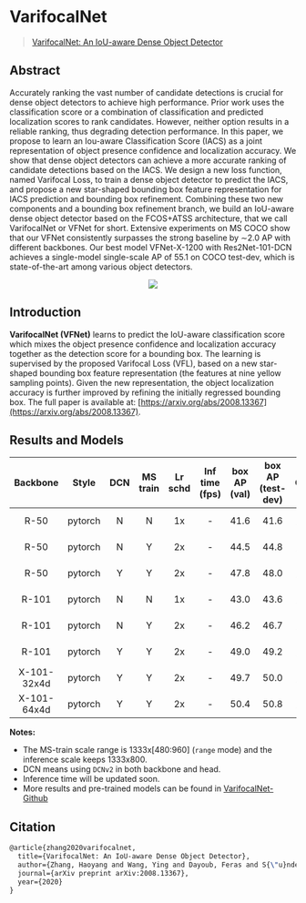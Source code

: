 # VarifocalNet

> [VarifocalNet: An IoU-aware Dense Object Detector](https://arxiv.org/abs/2008.13367)

<!-- [ALGORITHM] -->

## Abstract

Accurately ranking the vast number of candidate detections is crucial for dense object detectors to achieve high performance. Prior work uses the classification score or a combination of classification and predicted localization scores to rank candidates. However, neither option results in a reliable ranking, thus degrading detection performance. In this paper, we propose to learn an Iou-aware Classification Score (IACS) as a joint representation of object presence confidence and localization accuracy. We show that dense object detectors can achieve a more accurate ranking of candidate detections based on the IACS. We design a new loss function, named Varifocal Loss, to train a dense object detector to predict the IACS, and propose a new star-shaped bounding box feature representation for IACS prediction and bounding box refinement. Combining these two new components and a bounding box refinement branch, we build an IoU-aware dense object detector based on the FCOS+ATSS architecture, that we call VarifocalNet or VFNet for short. Extensive experiments on MS COCO show that our VFNet consistently surpasses the strong baseline by ∼2.0 AP with different backbones. Our best model VFNet-X-1200 with Res2Net-101-DCN achieves a single-model single-scale AP of 55.1 on COCO test-dev, which is state-of-the-art among various object detectors.

<div align=center>
<img src="https://user-images.githubusercontent.com/9102141/97464778-4b9ab000-197c-11eb-9283-ab2907ee0252.png"/>
</div>

## Introduction

**VarifocalNet (VFNet)** learns to predict the IoU-aware classification score which mixes the object presence confidence and localization accuracy together as the detection score for a bounding box. The learning is supervised by the proposed Varifocal Loss (VFL), based on a new star-shaped bounding box feature representation (the features at nine yellow sampling points). Given the new representation, the object localization accuracy is further improved by refining the initially regressed bounding box. The full paper is available at: [https://arxiv.org/abs/2008.13367](https://arxiv.org/abs/2008.13367).

## Results and Models

|  Backbone   |  Style  | DCN | MS train | Lr schd | Inf time (fps) | box AP (val) | box AP (test-dev) |                                                               Config                                                               |                                                                                                                                                                               Download                                                                                                                                                                               |
| :---------: | :-----: | :-: | :------: | :-----: | :------------: | :----------: | :---------------: | :--------------------------------------------------------------------------------------------------------------------------------: | :------------------------------------------------------------------------------------------------------------------------------------------------------------------------------------------------------------------------------------------------------------------------------------------------------------------------------------------------------------------: |
|    R-50     | pytorch |  N  |    N     |   1x    |       -        |     41.6     |       41.6        |               [config](https://github.com/open-mmlab/rsidetection/blob/master/configs/vfnet/vfnet_r50_fpn_1x_coco.py)               |                                                          [model](https://download.openmmlab.com/rsidetection/v2.0/vfnet/vfnet_r50_fpn_1x_coco/vfnet_r50_fpn_1x_coco_20201027-38db6f58.pth) \| [log](https://download.openmmlab.com/rsidetection/v2.0/vfnet/vfnet_r50_fpn_1x_coco/vfnet_r50_fpn_1x_coco.json)                                                           |
|    R-50     | pytorch |  N  |    Y     |   2x    |       -        |     44.5     |       44.8        |           [config](https://github.com/open-mmlab/rsidetection/blob/master/configs/vfnet/vfnet_r50_fpn_mstrain_2x_coco.py)           |                                          [model](https://download.openmmlab.com/rsidetection/v2.0/vfnet/vfnet_r50_fpn_mstrain_2x_coco/vfnet_r50_fpn_mstrain_2x_coco_20201027-7cc75bd2.pth) \| [log](https://download.openmmlab.com/rsidetection/v2.0/vfnet/vfnet_r50_fpn_mstrain_2x_coco/vfnet_r50_fpn_mstrain_2x_coco.json)                                           |
|    R-50     | pytorch |  Y  |    Y     |   2x    |       -        |     47.8     |       48.0        |    [config](https://github.com/open-mmlab/rsidetection/blob/master/configs/vfnet/vfnet_r50_fpn_mdconv_c3-c5_mstrain_2x_coco.py)     |               [model](https://download.openmmlab.com/rsidetection/v2.0/vfnet/vfnet_r50_fpn_mdconv_c3-c5_mstrain_2x_coco/vfnet_r50_fpn_mdconv_c3-c5_mstrain_2x_coco_20201027pth-6879c318.pth) \| [log](https://download.openmmlab.com/rsidetection/v2.0/vfnet/vfnet_r50_fpn_mdconv_c3-c5_mstrain_2x_coco/vfnet_r50_fpn_mdconv_c3-c5_mstrain_2x_coco.json)               |
|    R-101    | pytorch |  N  |    N     |   1x    |       -        |     43.0     |       43.6        |              [config](https://github.com/open-mmlab/rsidetection/blob/master/configs/vfnet/vfnet_r101_fpn_1x_coco.py)               |                                                       [model](https://download.openmmlab.com/rsidetection/v2.0/vfnet/vfnet_r101_fpn_1x_coco/vfnet_r101_fpn_1x_coco_20201027pth-c831ece7.pth) \| [log](https://download.openmmlab.com/rsidetection/v2.0/vfnet/vfnet_r101_fpn_1x_coco/vfnet_r101_fpn_1x_coco.json)                                                       |
|    R-101    | pytorch |  N  |    Y     |   2x    |       -        |     46.2     |       46.7        |          [config](https://github.com/open-mmlab/rsidetection/blob/master/configs/vfnet/vfnet_r101_fpn_mstrain_2x_coco.py)           |                                       [model](https://download.openmmlab.com/rsidetection/v2.0/vfnet/vfnet_r101_fpn_mstrain_2x_coco/vfnet_r101_fpn_mstrain_2x_coco_20201027pth-4a5d53f1.pth) \| [log](https://download.openmmlab.com/rsidetection/v2.0/vfnet/vfnet_r101_fpn_mstrain_2x_coco/vfnet_r101_fpn_mstrain_2x_coco.json)                                       |
|    R-101    | pytorch |  Y  |    Y     |   2x    |       -        |     49.0     |       49.2        |    [config](https://github.com/open-mmlab/rsidetection/blob/master/configs/vfnet/vfnet_r101_fpn_mdconv_c3-c5_mstrain_2x_coco.py)    |             [model](https://download.openmmlab.com/rsidetection/v2.0/vfnet/vfnet_r101_fpn_mdconv_c3-c5_mstrain_2x_coco/vfnet_r101_fpn_mdconv_c3-c5_mstrain_2x_coco_20201027pth-7729adb5.pth) \| [log](https://download.openmmlab.com/rsidetection/v2.0/vfnet/vfnet_r101_fpn_mdconv_c3-c5_mstrain_2x_coco/vfnet_r101_fpn_mdconv_c3-c5_mstrain_2x_coco.json)             |
| X-101-32x4d | pytorch |  Y  |    Y     |   2x    |       -        |     49.7     |       50.0        | [config](https://github.com/open-mmlab/rsidetection/blob/master/configs/vfnet/vfnet_x101_32x4d_fpn_mdconv_c3-c5_mstrain_2x_coco.py) | [model](https://download.openmmlab.com/rsidetection/v2.0/vfnet/vfnet_x101_32x4d_fpn_mdconv_c3-c5_mstrain_2x_coco/vfnet_x101_32x4d_fpn_mdconv_c3-c5_mstrain_2x_coco_20201027pth-d300a6fc.pth) \| [log](https://download.openmmlab.com/rsidetection/v2.0/vfnet/vfnet_x101_32x4d_fpn_mdconv_c3-c5_mstrain_2x_coco/vfnet_x101_32x4d_fpn_mdconv_c3-c5_mstrain_2x_coco.json) |
| X-101-64x4d | pytorch |  Y  |    Y     |   2x    |       -        |     50.4     |       50.8        | [config](https://github.com/open-mmlab/rsidetection/blob/master/configs/vfnet/vfnet_x101_64x4d_fpn_mdconv_c3-c5_mstrain_2x_coco.py) | [model](https://download.openmmlab.com/rsidetection/v2.0/vfnet/vfnet_x101_64x4d_fpn_mdconv_c3-c5_mstrain_2x_coco/vfnet_x101_64x4d_fpn_mdconv_c3-c5_mstrain_2x_coco_20201027pth-b5f6da5e.pth) \| [log](https://download.openmmlab.com/rsidetection/v2.0/vfnet/vfnet_x101_64x4d_fpn_mdconv_c3-c5_mstrain_2x_coco/vfnet_x101_64x4d_fpn_mdconv_c3-c5_mstrain_2x_coco.json) |

**Notes:**

- The MS-train scale range is 1333x\[480:960\] (`range` mode) and the inference scale keeps 1333x800.
- DCN means using `DCNv2` in both backbone and head.
- Inference time will be updated soon.
- More results and pre-trained models can be found in [VarifocalNet-Github](https://github.com/hyz-xmaster/VarifocalNet)

## Citation

```latex
@article{zhang2020varifocalnet,
  title={VarifocalNet: An IoU-aware Dense Object Detector},
  author={Zhang, Haoyang and Wang, Ying and Dayoub, Feras and S{\"u}nderhauf, Niko},
  journal={arXiv preprint arXiv:2008.13367},
  year={2020}
}
```

